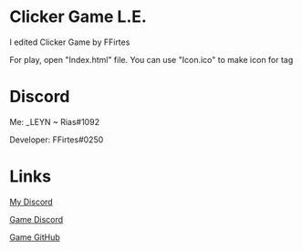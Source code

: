 # Clicker Game L.E.
I edited Clicker Game by FFirtes

For play, open "Index.html" file.
You can use "Icon.ico" to make icon for tag

# Discord
Me: _LEYN ~ Rias#1092

Developer: FFirtes#0250
# Links

[My Discord](https://discord.gg/ftGX4rX)

[Game Discord](https://discord.gg/pnBSeS2)

[Game GitHub](https://github.com/FFirtes/ClickerGame)
